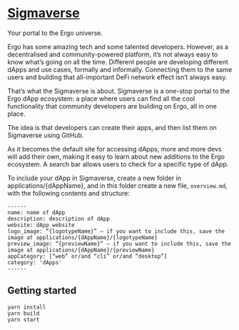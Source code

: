 # [Sigmaverse](https://sigmaverse.io/)

Your portal to the Ergo universe.

Ergo has some amazing tech and some talented developers. However, as a decentralised and community-powered platform, it’s not always easy to know what’s going on all the time. Different people are developing different dApps and use cases, formally and informally. Connecting them to the same users and building that all-important DeFi network effect isn’t always easy.

That’s what the Sigmaverse is about. Sigmaverse is a one-stop portal to the Ergo dApp ecosystem: a place where users can find all the cool functionality that community developers are building on Ergo, all in one place.

The idea is that developers can create their apps, and then list them on Sigmaverse using GitHub.

As it becomes the default site for accessing dApps, more and more devs will add their own, making it easy to learn about new additions to the Ergo ecosystem. A search bar allows users to check for a specific type of dApp.

To include your dApp in Sigmaverse, create a new folder in applications/{dAppName}, and in this folder create a new file, `overview.md`, with the following contents and structure:


```
------
name: name of dApp
description: description of dApp
website: dApp website
logo_image: “{logotypeName}” – if you want to include this, save the image at applications/{dAppName}/{logotypeName}
preview_image: “{previewName}” – if you want to include this, save the image at applications/{dAppName}/{previewName}
appCategory: [“web” or/and “cli” or/and “desktop”]
category: 'dApps' 
------
```


## Getting started

```
yarn install
yarn build
yarn start
```